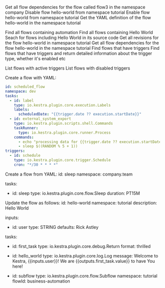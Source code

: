 Get all flow dependencies for the flow called flow3 in the namespace company
Disable flow hello-world from namespace tutorial
Enable flow hello-world from namespace tutorial
Get the YAML definition of the flow hello-world in the namespace tutorial

Find all flows containing automation
Find all flows containing Hello World
Seach for flows including Hello World in its source code
Get all revisions for the flow hello-world in namespace tutorial
Get all flow dependencies for the flow hello-world in the namespace tutorial
Find flows that have triggers
Find flows that have triggers and return detailed information about the trigger type, whether it's enabled etc

List flows with active triggers
List flows with disabled triggers

Create a flow with YAML:
```yaml
id: scheduled_flow  
namespace: dev  
tasks:  
  - id: label  
    type: io.kestra.plugin.core.execution.Labels  
    labels:  
      scheduledDate: "{{trigger.date ?? execution.startDate}}"  
  - id: external_system_export  
    type: io.kestra.plugin.scripts.shell.Commands  
    taskRunner:  
      type: io.kestra.plugin.core.runner.Process  
    commands:  
      - echo "processing data for {{trigger.date ?? execution.startDate}}"  
      - sleep $((RANDOM % 5 + 1))  
triggers:  
  - id: schedule  
    type: io.kestra.plugin.core.trigger.Schedule  
    cron: "*/30 * * * *"  
```

Create a flow from YAML:
id: sleep
namespace: company.team

tasks:
  - id: sleep
    type: io.kestra.plugin.core.flow.Sleep
    duration: PT15M


Update the flow as follows:
id: hello-world
namespace: tutorial
description: Hello World

inputs:
  - id: user
    type: STRING
    defaults: Rick Astley

tasks:
  - id: first_task
    type: io.kestra.plugin.core.debug.Return
    format: thrilled

  - id: hello_world
    type: io.kestra.plugin.core.log.Log
    message: Welcome to Kestra, {{inputs.user}}! We are {{outputs.first_task.value}} to have You here!
    
  - id: subflow
    type: io.kestra.plugin.core.flow.Subflow
    namespace: tutorial
    flowId: business-automation


